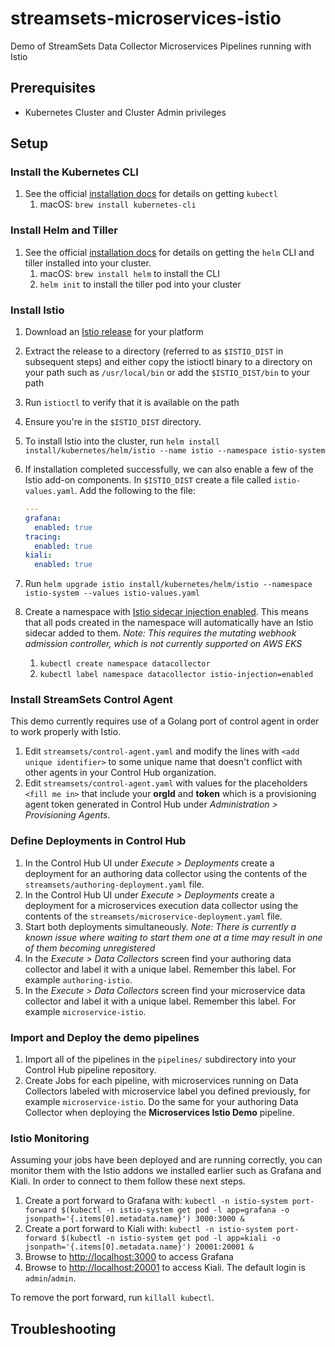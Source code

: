 # streamsets-microservices-istio

Demo of StreamSets Data Collector Microservices Pipelines running with Istio

## Prerequisites

* Kubernetes Cluster and Cluster Admin privileges

## Setup

### Install the Kubernetes CLI

1. See the official [installation docs](https://kubernetes.io/docs/tasks/tools/install-kubectl/) for details on getting `kubectl`
    1. macOS: `brew install kubernetes-cli`

### Install Helm and Tiller

1. See the official [installation docs](https://docs.helm.sh/using_helm/#installing-helm) for details on getting the `helm` CLI and tiller installed into your cluster.
    1. macOS: `brew install helm` to install the CLI
    1. `helm init` to install the tiller pod into your cluster

### Install Istio

1. Download an [Istio release](https://github.com/istio/istio/releases/tag/1.0.1) for your platform
1. Extract the release to a directory (referred to as `$ISTIO_DIST` in subsequent steps) and either copy the istioctl binary to a directory on your path such as `/usr/local/bin` or add the `$ISTIO_DIST/bin` to your path
1. Run `istioctl` to verify that it is available on the path
1. Ensure you're in the `$ISTIO_DIST` directory.
1. To install Istio into the cluster, run `helm install install/kubernetes/helm/istio --name istio --namespace istio-system`
1. If installation completed successfully, we can also enable a few of the Istio add-on components. In `$ISTIO_DIST` create a file called `istio-values.yaml`. Add the following to the file:

    ```yaml
    ---
    grafana:
      enabled: true
    tracing:
      enabled: true
    kiali:
      enabled: true
    ```

1. Run `helm upgrade istio install/kubernetes/helm/istio --namespace istio-system --values istio-values.yaml`
1. Create a namespace with [Istio sidecar injection enabled](https://istio.io/docs/setup/kubernetes/sidecar-injection/#automatic-sidecar-injection). This means that all pods created in the namespace will automatically have an Istio sidecar added to them. *Note: This requires the mutating webhook admission controller, which is not currently supported on AWS EKS*
    1. `kubectl create namespace datacollector`
    1. `kubectl label namespace datacollector istio-injection=enabled`

### Install StreamSets Control Agent

This demo currently requires use of a Golang port of control agent in order to work properly with Istio.

1. Edit `streamsets/control-agent.yaml` and modify the lines with `<add unique identifier>` to some unique name that doesn't conflict with other agents in your Control Hub organization.
1. Edit `streamsets/control-agent.yaml` with values for the placeholders `<fill me in>` that include your **orgId** and **token** which is a provisioning agent token generated in Control Hub under *Administration > Provisioning Agents*.

### Define Deployments in Control Hub

1. In the Control Hub UI under *Execute > Deployments* create a deployment for an authoring data collector using the contents of the `streamsets/authoring-deployment.yaml` file.
1. In the Control Hub UI under *Execute > Deployments* create a deployment for a microservices execution data collector using the contents of the `streamsets/microservice-deployment.yaml` file.
1. Start both deployments simultaneously. *Note: There is currently a known issue where waiting to start them one at a time may result in one of them becoming unregistered*
1. In the *Execute > Data Collectors* screen find your authoring data collector and label it with a unique label. Remember this label. For example `authoring-istio`.
1. In the *Execute > Data Collectors* screen find your microservice data collector and label it with a unique label. Remember this label. For example `microservice-istio`.

### Import and Deploy the demo pipelines

1. Import all of the pipelines in the `pipelines/` subdirectory into your Control Hub pipeline repository.
2. Create Jobs for each pipeline, with microservices running on Data Collectors labeled with microservice label you defined previously, for example `microservice-istio`. Do the same for your authoring Data Collector when deploying the **Microservices Istio Demo** pipeline.

### Istio Monitoring

Assuming your jobs have been deployed and are running correctly, you can monitor them with the Istio addons we installed earlier such as Grafana and Kiali. In order to connect to them follow these next steps.

1. Create a port forward to Grafana with: `kubectl -n istio-system port-forward $(kubectl -n istio-system get pod -l app=grafana -o jsonpath='{.items[0].metadata.name}') 3000:3000 &`
1. Create a port forward to Kiali with: `kubectl -n istio-system port-forward $(kubectl -n istio-system get pod -l app=kiali -o jsonpath='{.items[0].metadata.name}') 20001:20001 &`
1. Browse to [http://localhost:3000](http://localhost:3000) to access Grafana
1. Browse to [http://localhost:20001](http://localhost:20001) to access Kiali. The default login is `admin`/`admin`.

To remove the port forward, run `killall kubectl`.

## Troubleshooting
